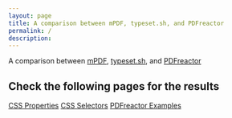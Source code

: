 ```yaml
---
layout: page
title: A comparison between mPDF, typeset.sh, and PDFreactor
permalink: /
description: 
---
```


A comparison between [mPDF](https://mpdf.github.io/), [typeset.sh](https://typeset.sh/en/), and [PDFreactor](https://www.pdfreactor.com/)


## Check the following pages for the results
<div class="boxes"><a href="/compare.html2pdf.tools/docs/CSS-Properties/">CSS Properties</a>
<a href="/compare.html2pdf.tools/docs/CSS-Selectors/">CSS Selectors</a>
<a href="/compare.html2pdf.tools/docs/PDFreactor-Examples/">PDFreactor Examples</a>
</div>